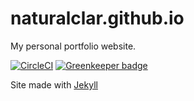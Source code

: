 # naturalclar.github.io

My personal portfolio website.

[![CircleCI](https://circleci.com/gh/Naturalclar/naturalclar.github.io.svg?style=shield)](https://circleci.com/gh/Naturalclar/naturalclar.github.io) [![Greenkeeper badge](https://badges.greenkeeper.io/Naturalclar/naturalclar.github.io.svg)](https://greenkeeper.io/)

Site made with [Jekyll](https://jekyllrb.com/)
